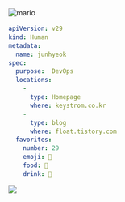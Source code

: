 
 

 <img src="https://user-images.githubusercontent.com/10498744/210012254-234538ff-d198-48aa-8964-37e6fd45d227.gif" alt="mario" style="max-width: 100%; display: inline-block;" data-target="animated-image.originalImage">

```YAML
apiVersion: v29
kind: Human
metadata:
  name: junhyeok
spec:
  purpose:  DevOps
  locations:
    - 
      type: Homepage
      where: keystrom.co.kr
    - 
      type: blog
      where: float.tistory.com
  favorites:
    number: 29
    emoji: 🤦
    food: 🥩
    drink: 🥃
```

 <img src="https://github.com/junhyeoksin/junhyeoksin/assets/92718453/33529771-7408-431c-a8db-031ef1b96f59">


 <!-- <img src="https://raw.githubusercontent.com/BEPb/BEPb/output/github-contribution-grid-snake.svg"> >
